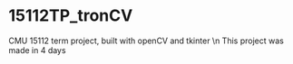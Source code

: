 # 15112TP_tronCV
CMU 15112 term project, built with openCV and tkinter \n
This project was made in 4 days
